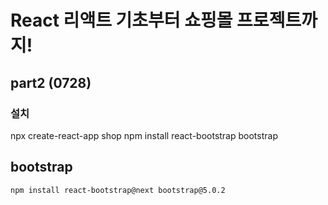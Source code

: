 # React 리액트 기초부터 쇼핑몰 프로젝트까지!

## part2 (0728)

### 설치
 npx create-react-app shop
 npm install react-bootstrap bootstrap 
## bootstrap
   <script src="https://cdn.jsdelivr.net/npm/bootstrap@5.0.2/dist/js/bootstrap.bundle.min.js" integrity="sha384-MrcW6ZMFYlzcLA8Nl+NtUVF0sA7MsXsP1UyJoMp4YLEuNSfAP+JcXn/tWtIaxVXM" crossorigin="anonymous"></script>
    npm install react-bootstrap@next bootstrap@5.0.2